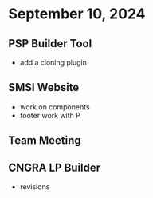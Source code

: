 # September 10, 2024

## PSP Builder Tool
- add a cloning plugin

## SMSI Website
- work on components
- footer work with P

## Team Meeting

## CNGRA LP Builder
- revisions

